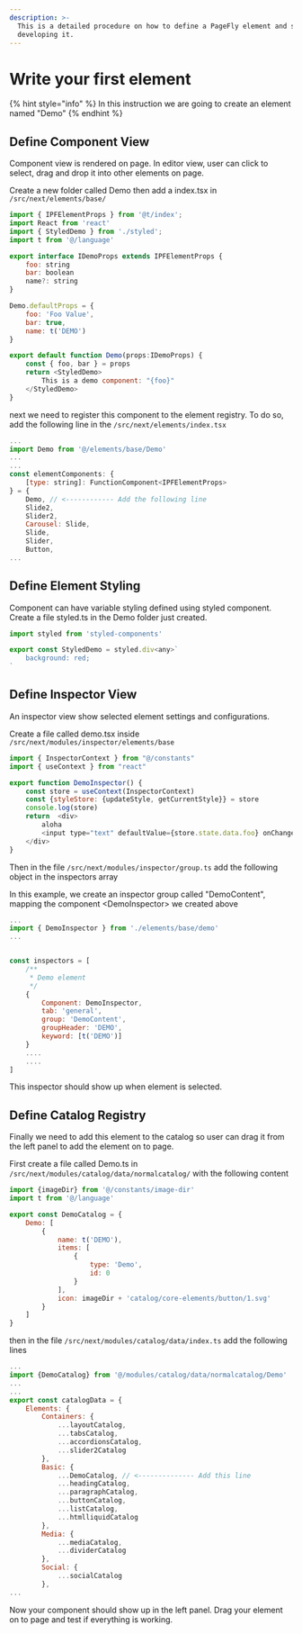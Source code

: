 ```yaml
---
description: >-
  This is a detailed procedure on how to define a PageFly element and start
  developing it.
---
```


# Write your first element

{% hint style="info" %}
In this instruction we are going to create an element named "Demo"
{% endhint %}

## Define Component View

Component view is rendered on page. In editor view, user can click to select, drag and drop it into other elements on page.

Create a new folder called Demo then add a index.tsx in `/src/next/elements/base/`

```js
import { IPFElementProps } from '@t/index';
import React from 'react'
import { StyledDemo } from './styled';
import t from '@/language'

export interface IDemoProps extends IPFElementProps {
	foo: string
	bar: boolean
	name?: string
}

Demo.defaultProps = {
	foo: 'Foo Value',
	bar: true,
	name: t('DEMO')
}

export default function Demo(props:IDemoProps) {
	const { foo, bar } = props
	return <StyledDemo>
		This is a demo component: "{foo}"
	</StyledDemo>
}
```

next we need to register this component to the element registry. To do so, add the following line in the `/src/next/elements/index.tsx`

```js
...
import Demo from '@/elements/base/Demo'
...
...
const elementComponents: {
	[type: string]: FunctionComponent<IPFElementProps>
} = {
	Demo, // <------------ Add the following line
	Slide2,
	Slider2,
	Carousel: Slide,
	Slide,
	Slider,
	Button,
...
```

## Define Element Styling

Component can have variable styling defined using styled component. Create a file styled.ts in the Demo folder just created.

```js
import styled from 'styled-components'

export const StyledDemo = styled.div<any>`
	background: red;
`
```

## Define Inspector View

An inspector view show selected element settings and configurations.

Create a file called demo.tsx inside `/src/next/modules/inspector/elements/base`

```js
import { InspectorContext } from "@/constants"
import { useContext } from "react"

export function DemoInspector() {
    const store = useContext(InspectorContext)
    const {styleStore: {updateStyle, getCurrentStyle}} = store
	console.log(store)
    return  <div>
		aloha
		<input type="text" defaultValue={store.state.data.foo} onChange={(e) => { console.log(e) }} />
	</div>
}
```

Then in the file `/src/next/modules/inspector/group.ts` add the following object in the inspectors array

In this example, we create an inspector group called "DemoContent", mapping the component \<DemoInspector> we created above

```js
...
import { DemoInspector } from './elements/base/demo'
...


const inspectors = [
	/**
	 * Demo element
	 */
	{
		Component: DemoInspector,
		tab: 'general',
		group: 'DemoContent',
		groupHeader: 'DEMO',
		keyword: [t('DEMO')]
	}
	....
	....
]
```

This inspector should show up when element is selected.

## Define Catalog Registry

Finally we need to add this element to the catalog so user can drag it from the left panel to add the element on to page.

First create a file called Demo.ts in `/src/next/modules/catalog/data/normalcatalog/` with the following content

```js
import {imageDir} from '@/constants/image-dir'
import t from '@/language'

export const DemoCatalog = {
	Demo: [
		{
			name: t('DEMO'),
			items: [
				{
					type: 'Demo',
					id: 0
				}
			],
			icon: imageDir + 'catalog/core-elements/button/1.svg'
		}
	]
}
```

then in the file `/src/next/modules/catalog/data/index.ts` add the following lines

```js
...
import {DemoCatalog} from '@/modules/catalog/data/normalcatalog/Demo'
...
...
export const catalogData = {
	Elements: {
		Containers: {
			...layoutCatalog,
			...tabsCatalog,
			...accordionsCatalog,
			...slider2Catalog
		},
		Basic: {
			...DemoCatalog, // <-------------- Add this line
			...headingCatalog,
			...paragraphCatalog,
			...buttonCatalog,
			...listCatalog,
			...htmlliquidCatalog
		},
		Media: {
			...mediaCatalog,
			...dividerCatalog
		},
		Social: {
			...socialCatalog
		},
...
```

Now your component should show up in the left panel. Drag your element on to page and test if everything is working.
